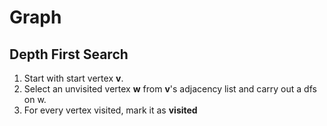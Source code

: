 Graph
==

Depth First Search
--
1. Start with start vertex **v**.
2. Select an unvisited vertex **w** from **v**'s adjacency list and carry out a dfs on w.
3. For every vertex visited, mark it as **visited**
